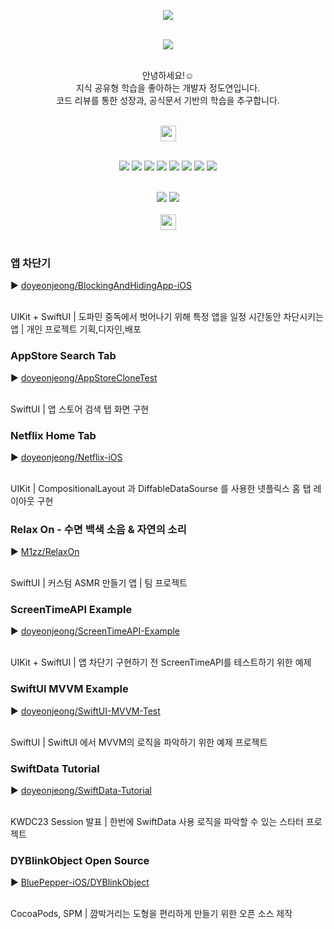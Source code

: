 
<p align="center">
  <img src="https://github.com/doyeonjeong/doyeonjeong/assets/108422901/cde732d5-1842-4411-adaf-29627f91a7a8"><br><br>
</p>

<div align="center">
  <a href="https://hits.seeyoufarm.com"><img src="https://hits.seeyoufarm.com/api/count/incr/badge.svg?url=https%3A%2F%2Fgithub.com%2Fdoyeonjeong&count_bg=%234D76B1&title_bg=%23555555&icon=github.svg&icon_color=%23E7E7E7&title=Visited&edge_flat=false"/></a><br><br>
</div>

<div align="center">
  <p>
    안녕하세요!☺️ <br>
    지식 공유형 학습을 좋아하는 개발자 정도연입니다. <br>
    코드 리뷰를 통한 성장과, 공식문서 기반의 학습을 추구합니다.<br><br>
  </p>
</div>

<div align="center">
  <img height="25" src="https://github.com/doyeonjeong/doyeonjeong/assets/108422901/38f635b7-3e25-497f-9852-c10cc97e057a"/>
</div><br>

<div align="center">
  <p>
    <img src="https://img.shields.io/badge/Swift-F05138?&style=flat-square&logo=Swift&logoColor=white"/>
    <img src="https://img.shields.io/badge/SwiftUI-2C68B5?&style=flat-square&logo=Swift&logoColor=white"/>
    <img src="https://img.shields.io/badge/Xcode-147EFB?&style=flat-square&logo=Xcode&logoColor=white"/>
    <img src="https://img.shields.io/badge/Git-F05032?&style=flat-square&logo=Git&logoColor=white"/>
    <img src="https://img.shields.io/badge/GitHub-111111?&style=flat-square&logo=GitHub&logoColor=white"/>
    <img src="https://img.shields.io/badge/VSCode-007ACC?&style=flat-square&logo=VisualStudioCode&logoColor=white"/>
    <img src="https://img.shields.io/badge/Figma-ef8c7d?&style=flat-square&logo=Figma&logoColor=white"/>
    <img src="https://img.shields.io/badge/Illustrator-FF9A00?&style=flat-square&logo=AdobeIllustrator&logoColor=white"/><br><br>
  </p>
</div>

<div align="center">
  <img src="https://github-readme-stats.vercel.app/api?username=doyeonjeong&hide=contribs,prs&show_icons=true&theme=tokyonight"/>
  <img src="https://github-readme-stats.vercel.app/api/top-langs/?username=doyeonjeong&layout=compact&theme=tokyonight"/>
</div><br>

<div align="center">
  <img height="25" src="https://github.com/doyeonjeong/doyeonjeong/assets/108422901/4b44d5ed-e8a7-4ed5-bbcb-12169c52f696"/>
</div><br>

<div align="left">
  <h3> 앱 차단기 </h3>
  ▶️ <a href="https://github.com/doyeonjeong/BlockingAndHidingApp-iOS"> doyeonjeong/BlockingAndHidingApp-iOS </a><br><br>
  <p> UIKit + SwiftUI | 도파민 중독에서 벗어나기 위해 특정 앱을 일정 시간동안 차단시키는 앱 | 개인 프로젝트 기획,디자인,배포 </p>
  
  <h3> AppStore Search Tab </h3>
  ▶️ <a href="https://github.com/doyeonjeong/AppStoreCloneTest"> doyeonjeong/AppStoreCloneTest </a><br><br>
  <p> SwiftUI | 앱 스토어 검색 탭 화면 구현 </p>

  <h3> Netflix Home Tab </h3>
  ▶️ <a href="https://github.com/doyeonjeong/Netflix-iOS"> doyeonjeong/Netflix-iOS </a><br><br>
  <p> UIKit | CompositionalLayout 과 DiffableDataSourse 를 사용한 넷플릭스 홈 탭 레이아웃 구현 </p>
  
  <h3> Relax On - 수면 백색 소음 & 자연의 소리 </h3>
  ▶️ <a href="https://github.com/M1zz/RelaxOn"> M1zz/RelaxOn </a><br><br>
  <p> SwiftUI | 커스텀 ASMR 만들기 앱 | 팀 프로젝트 </p>
  
  <h3> ScreenTimeAPI Example </h3>
  ▶️ <a href="https://github.com/doyeonjeong/ScreenTimeAPI-Example"> doyeonjeong/ScreenTimeAPI-Example </a><br><br>
  <p> UIKit + SwiftUI | 앱 차단기 구현하기 전 ScreenTimeAPI를 테스트하기 위한 예제 </p>
  
  <h3> SwiftUI MVVM Example </h3>
  ▶️ <a href="https://github.com/doyeonjeong/SwiftUI-MVVM-Test"> doyeonjeong/SwiftUI-MVVM-Test </a><br><br>
  <p> SwiftUI | SwiftUI 에서 MVVM의 로직을 파악하기 위한 예제 프로젝트 </p>
  
  <h3> SwiftData Tutorial </h3>
  ▶️ <a href="https://github.com/doyeonjeong/SwiftData-Tutorial"> doyeonjeong/SwiftData-Tutorial </a><br><br>
  <p> KWDC23 Session 발표 | 한번에 SwiftData 사용 로직을 파악할 수 있는 스타터 프로젝트 </p>
  
  <h3> DYBlinkObject Open Source </h3>
  ▶️ <a href="https://github.com/BluePepper-iOS/DYBlinkObject"> BluePepper-iOS/DYBlinkObject </a><br><br>
  <p> CocoaPods, SPM | 깜박거리는 도형을 편리하게 만들기 위한 오픈 소스 제작 </p>
</div>
